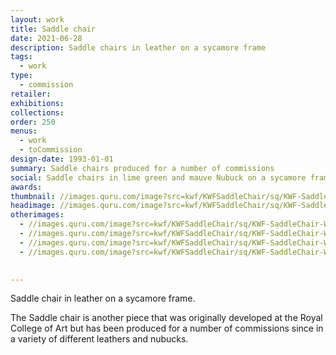 ```yaml
---
layout: work
title: Saddle chair
date: 2021-06-28
description: Saddle chairs in leather on a sycamore frame
tags:
  - work
type:
  - commission
retailer:
exhibitions:
collections:
order: 250
menus:
  - work
  - toCommission
design-date: 1993-01-01
summary: Saddle chairs produced for a number of commissions
social: Saddle chairs in lime green and mauve Nubuck on a sycamore frame
awards:
thumbnail: //images.quru.com/image?src=kwf/KWFSaddleChair/sq/KWF-SaddleChair-WPairSq.jpg&width=170&height=170
headimage: //images.quru.com/image?src=kwf/KWFSaddleChair/sq/KWF-SaddleChair-WPairSq.jpg
otherimages:
  - //images.quru.com/image?src=kwf/KWFSaddleChair/sq/KWF-SaddleChair-WL18sq.jpg
  - //images.quru.com/image?src=kwf/KWFSaddleChair/sq/KWF-SaddleChair-WL18sq.jpg
  - //images.quru.com/image?src=kwf/KWFSaddleChair/sq/KWF-SaddleChair-WRB18sq.jpg
  - //images.quru.com/image?src=kwf/KWFSaddleChair/sq/KWF-SaddleChair-WSidesq.jpg

 
---
```

Saddle chair in leather on a sycamore frame.

The Saddle chair is another piece that was originally developed at the Royal College of Art but has been produced for a number of commissions since in a variety of different leathers and nubucks.
